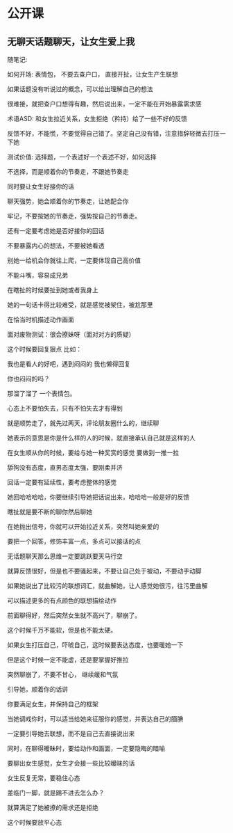 # 公开课

## 无聊天话题聊天，让女生爱上我

随笔记:

如何开场: 表情包， 不要去查户口， 直接开扯，让女生产生联想

如果话题没有听说过的概念，可以给出理解自己的想法

很难接，就把查户口想得有趣，然后说出来，一定不能在开始暴露需求感

术语ASD: 和女生拉近关系，女生拒绝（矜持）给了一些不好的反馈

反馈不好，不能慌，不要觉得自己错了。坚定自己没有错，注意措辞轻微去打压一下她

测试价值: 选择题，一个表述好一个表述不好，如何选择

不选择，而是顺着你的节奏走，不跟她节奏走

同时要让女生好接你的话

聊天强势，她会顺着你的节奏走，让她配合你

牢记，不要按她的节奏走，强势按自己的节奏走。

还有一定要考虑她是否好接你的回话

不要暴露内心的想法，不要被她看透

别她一给机会你就往上爬，一定要体现自己高价值

不能斗嘴，容易成兄弟

在瞎扯的时候要扯到她或者我身上

她的一句话卡得比较难受，就是感觉被架住，被尬那里

在恰当时机描述动作画面

面对废物测试：很会撩妹呀（面对对方的质疑）

这个时候要回复狠点 比如：

我也是看人的好吧，遇到闷闷的 我也懒得回复

你也闷闷的吗？

那溜了溜了 一个表情包。

心态上不要怕失去，只有不怕失去才有得到

就是顺势走了，就先过两天，评论朋友圈什么的，继续聊

她表示的意思是你是什么样的人的时候，就直接承认自己就是这样的人

在女生顺从你的时候，要给与她一种奖赏的感觉 要做到一推一拉

舔狗没有态度，直男态度太强，要刚柔并济

回话一定要有延续性，要考虑整体的感觉

她回哈哈哈哈，你要继续引导她把话说出来，哈哈哈一般是好的反馈

瞎扯就是要不断的聊你然后聊她

在她抛出信号，你就可以开始拉近关系，突然叫她亲爱的

要把一个回答，修饰丰富一点，多点可以接话的点

无话题聊天那么思维一定要跳跃要天马行空

就算反馈很好，但是也不要骚起来，不要让自己处于被动，不要动手动脚

如果她说出了比较污的联想词汇，就曲解她，让人感觉她很污，往污里曲解

可以描述更多的有点颜色的联想描绘动作

前面聊得好，然后突然女生就不高兴了，聊崩了。

这个时候千万不能软，但是也不能太硬。

如果女生打压自己，吓唬自己，这时候要表达态度，也要暖她一下

但是这个时候一定不能虚，还是要掌握好推拉

突然聊崩了，不要不甘心， 继续缓和气氛

引导她，顺着你的话讲

你要满足女生，并保持自己的框架

当她调戏你时，可以适当给她来征服你的感觉，并表达自己的腼腆

一定要引导她去联想，而不是自己去直接说出来

同时，在聊得暧昧时，要给动作和画面，一定要隐晦的暗喻

要聊出女生感觉，女生才会接一些比较暧昧的话

女生反复无常，要稳住心态

差临门一脚，就是踢不进去怎么办？

就算满足了她被撩的需求还是拒绝

这个时候要放平心态





















































